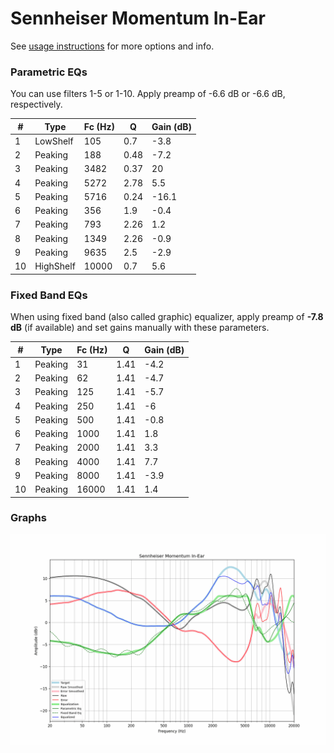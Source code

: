 # Sennheiser Momentum In-Ear
See [usage instructions](https://github.com/jaakkopasanen/AutoEq#usage) for more options and info.

### Parametric EQs
You can use filters 1-5 or 1-10. Apply preamp of -6.6 dB or -6.6 dB, respectively.

|   # | Type      |   Fc (Hz) |    Q |   Gain (dB) |
|-----|-----------|-----------|------|-------------|
|   1 | LowShelf  |       105 | 0.7  |        -3.8 |
|   2 | Peaking   |       188 | 0.48 |        -7.2 |
|   3 | Peaking   |      3482 | 0.37 |        20   |
|   4 | Peaking   |      5272 | 2.78 |         5.5 |
|   5 | Peaking   |      5716 | 0.24 |       -16.1 |
|   6 | Peaking   |       356 | 1.9  |        -0.4 |
|   7 | Peaking   |       793 | 2.26 |         1.2 |
|   8 | Peaking   |      1349 | 2.26 |        -0.9 |
|   9 | Peaking   |      9635 | 2.5  |        -2.9 |
|  10 | HighShelf |     10000 | 0.7  |         5.6 |

### Fixed Band EQs
When using fixed band (also called graphic) equalizer, apply preamp of **-7.8 dB** (if available) and set gains manually with these parameters.

|   # | Type    |   Fc (Hz) |    Q |   Gain (dB) |
|-----|---------|-----------|------|-------------|
|   1 | Peaking |        31 | 1.41 |        -4.2 |
|   2 | Peaking |        62 | 1.41 |        -4.7 |
|   3 | Peaking |       125 | 1.41 |        -5.7 |
|   4 | Peaking |       250 | 1.41 |        -6   |
|   5 | Peaking |       500 | 1.41 |        -0.8 |
|   6 | Peaking |      1000 | 1.41 |         1.8 |
|   7 | Peaking |      2000 | 1.41 |         3.3 |
|   8 | Peaking |      4000 | 1.41 |         7.7 |
|   9 | Peaking |      8000 | 1.41 |        -3.9 |
|  10 | Peaking |     16000 | 1.41 |         1.4 |

### Graphs
![](./Sennheiser%20Momentum%20In-Ear.png)
